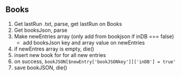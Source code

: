 

## Books
1. Get lastRun .txt, parse, get lastRun on Books
2. Get booksJson, parse
3. Make newEntries array (only add from bookjson if inDB === false)
    - add booksJson key and array value on newEntries
4. if newEntres array is empty, die()
5. insert new book for for all new entries
6. on success, `bookJSON[$newEntry['bookJSONkey']]['inDB'] = true'`
7. save bookJSON, die()
